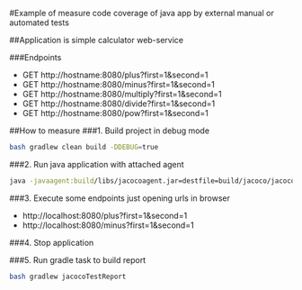 #Example of measure code coverage of java app by external manual or automated tests

##Application is simple calculator web-service

###Endpoints

- GET http://hostname:8080/plus?first=1&second=1
- GET http://hostname:8080/minus?first=1&second=1
- GET http://hostname:8080/multiply?first=1&second=1
- GET http://hostname:8080/divide?first=1&second=1
- GET http://hostname:8080/pow?first=1&second=1

##How to measure
###1. Build project in debug mode
```bash
bash gradlew clean build -DDEBUG=true
```

###2. Run java application with attached agent
```bash
java -javaagent:build/libs/jacocoagent.jar=destfile=build/jacoco/jacoco.exec,append=false -jar build/libs/coverage-metrics-1.0.jar
```

###3. Execute some endpoints just opening urls in browser
- http://localhost:8080/plus?first=1&second=1
- http://localhost:8080/minus?first=1&second=1

###4. Stop application

###5. Run gradle task to build report
```bash
bash gradlew jacocoTestReport
```

